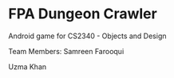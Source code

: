 # FPA Dungeon Crawler
Android game for CS2340 - Objects and Design

Team Members:
Samreen Farooqui 

Uzma Khan 

